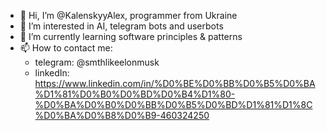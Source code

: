 - 👋 Hi, I’m @KalenskyyAlex, programmer from Ukraine
- 👀 I’m interested in AI, telegram bots and userbots
- 🌱 I’m currently learning software principles & patterns
- 📫 How to contact me:
  - telegram: @smthlikeelonmusk
  - linkedIn: https://www.linkedin.com/in/%D0%BE%D0%BB%D0%B5%D0%BA%D1%81%D0%B0%D0%BD%D0%B4%D1%80-%D0%BA%D0%B0%D0%BB%D0%B5%D0%BD%D1%81%D1%8C%D0%BA%D0%B8%D0%B9-460324250

<!---
AlexRealyCool/AlexRealyCool is a ✨ special ✨ repository because its `README.md` (this file) appears on your GitHub profile.
You can click the Preview link to take a look at your changes.
--->
